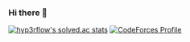 ### Hi there 👋

<!--
**hyoseok0604/hyoseok0604** is a ✨ _special_ ✨ repository because its `README.md` (this file) appears on your GitHub profile.

Here are some ideas to get you started:

- 🔭 I’m currently working on ...
- 🌱 I’m currently learning ...
- 👯 I’m looking to collaborate on ...
- 🤔 I’m looking for help with ...
- 💬 Ask me about ...
- 📫 How to reach me: ...
- 😄 Pronouns: ...
- ⚡ Fun fact: ...
-->
[![hyp3rflow's solved.ac stats](https://github-readme-solvedac.hyp3rflow.vercel.app/api/?handle=hyoseok)](https://solved.ac/profile/hyoseok)
[![CodeForces Profile](https://cf.leed.at?id=hyoseok)](https://codeforces.com/profile/hyoseok)
